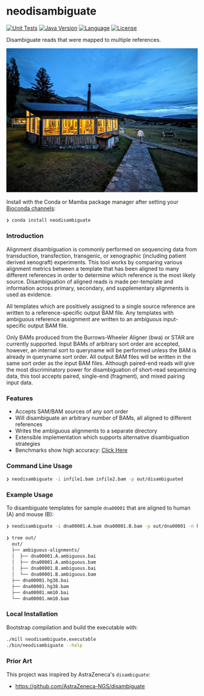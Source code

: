 # neodisambiguate

<!-- [![Install with bioconda](https://img.shields.io/badge/Install%20with-bioconda-brightgreen.svg)](http://bioconda.github.io/recipes/neodisambiguate/README.html) -->
<!-- [![Anaconda Version](https://anaconda.org/bioconda/neodisambiguate/badges/version.svg)](http://bioconda.github.io/recipes/neodisambiguate/README.html) -->
[![Unit Tests](https://github.com/clintval/neodisambiguate/actions/workflows/unit-tests.yml/badge.svg?branch=main)](https://github.com/clintval/neodisambiguate/actions/workflows/unit-tests.yml?query=branch%3Amain)
[![Java Version](https://img.shields.io/badge/java-8,11,17,21-c22d40.svg)](https://github.com/AdoptOpenJDK/homebrew-openjdk)
[![Language](https://img.shields.io/badge/language-scala-c22d40.svg)](https://www.scala-lang.org/)
[![License](https://img.shields.io/badge/license-MIT-blue.svg)](https://github.com/clintval/neodisambiguate/blob/master/LICENSE)

Disambiguate reads that were mapped to multiple references.

![Torres del Paine](.github/img/cover.jpg)

Install with the Conda or Mamba package manager after setting your [Bioconda channels](https://bioconda.github.io/#usage):

```bash
❯ conda install neodisambiguate
```

### Introduction

Alignment disambiguation is commonly performed on sequencing data from transduction, transfection, transgenic, or xenographic (including patient derived xenograft) experiments.
This tool works by comparing various alignment metrics between a template that has been aligned to many different references in order to determine which reference is the most likely source.
Disambiguation of aligned reads is made per-template and information across primary, secondary, and supplementary alignments is used as evidence.

All templates which are positively assigned to a single source reference are written to a reference-specific output BAM file.
Any templates with ambiguous reference assignment are written to an ambiguous input-specific output BAM file.

Only BAMs produced from the Burrows-Wheeler Aligner (bwa) or STAR are currently supported.
Input BAMs of arbitrary sort order are accepted, however, an internal sort to queryname will be performed unless the BAM is already in queryname sort order.
All output BAM files will be written in the same sort order as the input BAM files.
Although paired-end reads will give the most discriminatory power for disambiguation of short-read sequencing data, this tool accepts paired, single-end (fragment), and mixed pairing input data.

### Features

- Accepts SAM/BAM sources of any sort order
- Will disambiguate an arbitrary number of BAMs, all aligned to different references
- Writes the ambiguous alignments to a separate directory
- Extensible implementation which supports alternative disambiguation strategies
- Benchmarks show high accuracy: [Click Here](benchmarks/disambiguate.md)

### Command Line Usage

```bash
❯ neodisambiguate -i infile1.bam infile2.bam -p out/disambiguated
```

### Example Usage

To disambiguate templates for sample `dna00001` that are aligned to human (A) and mouse (B):

```bash
❯ neodisambiguate -i dna00001.A.bam dna00001.B.bam -p out/dna00001 -n hg38 mm10
```

```console
❯ tree out/
  out/
  ├── ambiguous-alignments/
  │  ├── dna00001.A.ambiguous.bai
  │  ├── dna00001.A.ambiguous.bam
  │  ├── dna00001.B.ambiguous.bai
  │  └── dna00001.B.ambiguous.bam
  ├── dna00001.hg38.bai
  ├── dna00001.hg38.bam
  ├── dna00001.mm10.bai
  └── dna00001.mm10.bam
```

### Local Installation

Bootstrap compilation and build the executable with:

```bash
./mill neodisambiguate.executable
./bin/neodisambiguate --help
```

### Prior Art

This project was inspired by AstraZeneca's `disambiguate`:

- https://github.com/AstraZeneca-NGS/disambiguate